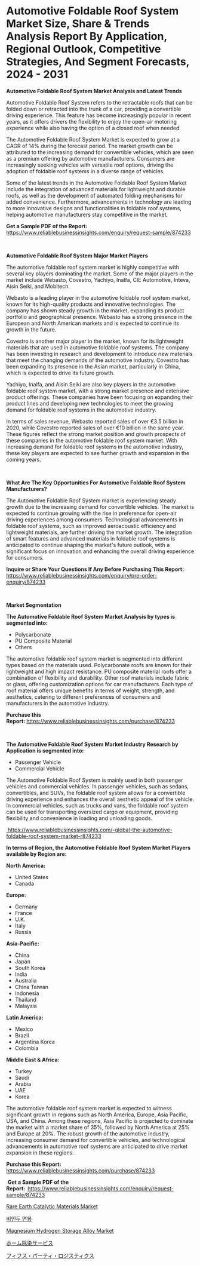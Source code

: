 <p><h1>Automotive Foldable Roof System Market Size, Share & Trends Analysis Report By Application, Regional Outlook, Competitive Strategies, And Segment Forecasts, 2024 - 2031</h1></p><p><strong>Automotive Foldable Roof System Market Analysis and Latest Trends</strong></p>
<p><p>Automotive Foldable Roof System refers to the retractable roofs that can be folded down or retracted into the trunk of a car, providing a convertible driving experience. This feature has become increasingly popular in recent years, as it offers drivers the flexibility to enjoy the open-air motoring experience while also having the option of a closed roof when needed.</p><p>The Automotive Foldable Roof System Market is expected to grow at a CAGR of 14% during the forecast period. The market growth can be attributed to the increasing demand for convertible vehicles, which are seen as a premium offering by automotive manufacturers. Consumers are increasingly seeking vehicles with versatile roof options, driving the adoption of foldable roof systems in a diverse range of vehicles.</p><p>Some of the latest trends in the Automotive Foldable Roof System Market include the integration of advanced materials for lightweight and durable roofs, as well as the development of automated folding mechanisms for added convenience. Furthermore, advancements in technology are leading to more innovative designs and functionalities in foldable roof systems, helping automotive manufacturers stay competitive in the market.</p></p>
<p><strong>Get a Sample PDF of the Report:&nbsp;</strong> <a href="https://www.reliablebusinessinsights.com/enquiry/request-sample/874233">https://www.reliablebusinessinsights.com/enquiry/request-sample/874233</a></p>
<p>&nbsp;</p>
<p><strong>Automotive Foldable Roof System Major Market Players</strong></p>
<p><p>The automotive foldable roof system market is highly competitive with several key players dominating the market. Some of the major players in the market include Webasto, Covestro, Yachiyo, Inalfa, CIE Automotive, Inteva, Aisin Seiki, and Mobitech.</p><p>Webasto is a leading player in the automotive foldable roof system market, known for its high-quality products and innovative technologies. The company has shown steady growth in the market, expanding its product portfolio and geographical presence. Webasto has a strong presence in the European and North American markets and is expected to continue its growth in the future.</p><p>Covestro is another major player in the market, known for its lightweight materials that are used in automotive foldable roof systems. The company has been investing in research and development to introduce new materials that meet the changing demands of the automotive industry. Covestro has been expanding its presence in the Asian market, particularly in China, which is expected to drive its future growth.</p><p>Yachiyo, Inalfa, and Aisin Seiki are also key players in the automotive foldable roof system market, with a strong market presence and extensive product offerings. These companies have been focusing on expanding their product lines and developing new technologies to meet the growing demand for foldable roof systems in the automotive industry.</p><p>In terms of sales revenue, Webasto reported sales of over €3.5 billion in 2020, while Covestro reported sales of over €10 billion in the same year. These figures reflect the strong market position and growth prospects of these companies in the automotive foldable roof system market. With increasing demand for foldable roof systems in the automotive industry, these key players are expected to see further growth and expansion in the coming years.</p></p>
<p>&nbsp;</p>
<p><strong>What Are The Key Opportunities For Automotive Foldable Roof System Manufacturers?</strong></p>
<p><p>The Automotive Foldable Roof System market is experiencing steady growth due to the increasing demand for convertible vehicles. The market is expected to continue growing with the rise in preference for open-air driving experiences among consumers. Technological advancements in foldable roof systems, such as improved aeroacoustic efficiency and lightweight materials, are further driving the market growth. The integration of smart features and advanced materials in foldable roof systems is anticipated to continue shaping the market's future outlook, with a significant focus on innovation and enhancing the overall driving experience for consumers.</p></p>
<p><strong>Inquire or Share Your Questions If Any Before Purchasing This Report:</strong> <a href="https://www.reliablebusinessinsights.com/enquiry/pre-order-enquiry/874233">https://www.reliablebusinessinsights.com/enquiry/pre-order-enquiry/874233</a></p>
<p>&nbsp;</p>
<p><strong>Market Segmentation</strong></p>
<p><strong>The Automotive Foldable Roof System Market Analysis by types is segmented into:</strong></p>
<p><ul><li>Polycarbonate</li><li>PU Composite Material</li><li>Others</li></ul></p>
<p><p>The automotive foldable roof system market is segmented into different types based on the materials used. Polycarbonate roofs are known for their lightweight and high impact resistance. PU composite material roofs offer a combination of flexibility and durability. Other roof materials include fabric or glass, offering customization options for car manufacturers. Each type of roof material offers unique benefits in terms of weight, strength, and aesthetics, catering to different preferences of consumers and manufacturers in the automotive industry.</p></p>
<p><strong>Purchase this Report:&nbsp;</strong><a href="https://www.reliablebusinessinsights.com/purchase/874233">https://www.reliablebusinessinsights.com/purchase/874233</a></p>
<p>&nbsp;</p>
<p><strong>The Automotive Foldable Roof System Market Industry Research by Application is segmented into:</strong></p>
<p><ul><li>Passenger Vehicle</li><li>Commercial Vehicle</li></ul></p>
<p><p>The Automotive Foldable Roof System is mainly used in both passenger vehicles and commercial vehicles. In passenger vehicles, such as sedans, convertibles, and SUVs, the foldable roof system allows for a convertible driving experience and enhances the overall aesthetic appeal of the vehicle. In commercial vehicles, such as trucks and vans, the foldable roof system can be used for transporting oversized cargo or equipment, providing flexibility and convenience in loading and unloading goods.</p></p>
<p><a href="https://www.reliablebusinessinsights.com/-global-the-automotive-foldable-roof-system-market-r874233">&nbsp;https://www.reliablebusinessinsights.com/-global-the-automotive-foldable-roof-system-market-r874233</a></p>
<p><strong>In terms of Region, the Automotive Foldable Roof System Market Players available by Region are:</strong></p>
<p>
    <p> <strong> North America: </strong>
        <ul>
            <li>United States</li>
            <li>Canada</li>
        </ul>
        </p> 
    <p> <strong> Europe: </strong>
        <ul>
            <li>Germany</li>
            <li>France</li>
            <li>U.K.</li>
            <li>Italy</li>
            <li>Russia</li>
        </ul>
        </p> 
    <p> <strong> Asia-Pacific: </strong>
        <ul>
            <li>China</li>
            <li>Japan</li>
            <li>South Korea</li>
            <li>India</li>
            <li>Australia</li>
            <li>China Taiwan</li>
            <li>Indonesia</li>
            <li>Thailand</li>
            <li>Malaysia</li>
        </ul>
        </p> 
    <p> <strong> Latin America: </strong>
        <ul>
            <li>Mexico</li>
            <li>Brazil</li>
            <li>Argentina Korea</li>
            <li>Colombia</li>
        </ul>
        </p> 
    <p> <strong> Middle East & Africa: </strong>
        <ul>
            <li>Turkey</li>
            <li>Saudi</li>
            <li>Arabia</li>
            <li>UAE</li>
            <li>Korea</li>
        </ul>
    </p>
    </p>
<p><p>The automotive foldable roof system market is expected to witness significant growth in regions such as North America, Europe, Asia Pacific, USA, and China. Among these regions, Asia Pacific is projected to dominate the market with a market share of 35%, followed by North America at 25% and Europe at 20%. The robust growth of the automotive industry, increasing consumer demand for convertible vehicles, and technological advancements in automotive roof systems are anticipated to drive market expansion in these regions.</p></p>
<p><strong>Purchase this Report: </strong><a href="https://www.reliablebusinessinsights.com/purchase/874233">https://www.reliablebusinessinsights.com/purchase/874233</a></p>
<p>&nbsp;<strong>Get a Sample PDF of the Report:&nbsp;&nbsp;</strong><a href="https://www.reliablebusinessinsights.com/enquiry/request-sample/874233">https://www.reliablebusinessinsights.com/enquiry/request-sample/874233</a></p>
<p><strong></strong></p>
<p><p><a href="https://github.com/denisremroore48/Market-Research-Report-List-1/blob/main/rare-earth-catalytic-materials-market.md">Rare Earth Catalytic Materials Market</a></p><p><a href="https://github.com/RickyMetzDVM/Market-Research-Report-List-1/blob/main/2806917126440.md">비인두 면봉</a></p><p><a href="https://github.com/iprahimabdulrahmman/Market-Research-Report-List-1/blob/main/magnesium-hydrogen-storage-alloy-market.md">Magnesium Hydrogen Storage Alloy Market</a></p><p><a href="https://github.com/mm14022023/Market-Research-Report-List-1/blob/main/2443079119056.md">ホーム除染サービス</a></p><p><a href="https://github.com/NikitaBruen/Market-Research-Report-List-1/blob/main/5605058119057.md">フィフス・パーティ・ロジスティクス</a></p></p>